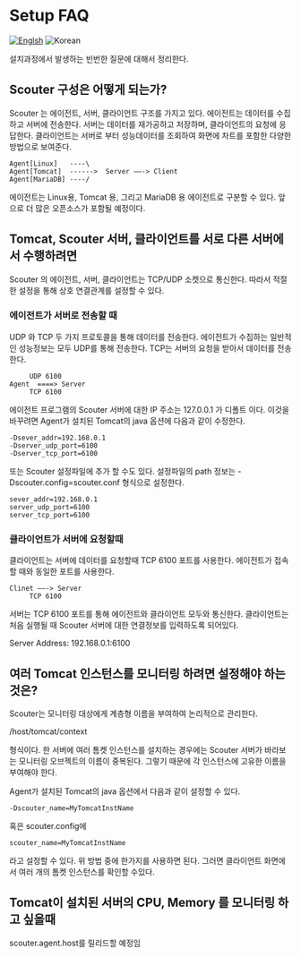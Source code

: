 # Setup FAQ
[![Englsh](https://img.shields.io/badge/language-English-red.svg)](Setup-FAQ.md) ![Korean](https://img.shields.io/badge/language-Korean-blue.svg)

설치과정에서 발생하는 빈번한 질문에 대해서 정리한다.

## Scouter 구성은 어떻게 되는가?
Scouter 는 에이전트, 서버, 클라이언트 구조를 가지고 있다.
에이전트는 데이터를 수집하고 서버에 전송한다.
서버는 데이터를 재가공하고 저장하며, 클라이언트의 요청에 응답한다.
클라이언트는 서버로 부터 성능데이터를 조회하여 화면에 차트를 포함한 다양한 방법으로 보여준다.
```
Agent[Linux]   ----\
Agent[Tomcat]  ------>  Server ——-> Client
Agent[MariaDB] ----/ 
```
에이전트는 Linux용, Tomcat 용, 그리고 MariaDB 용 에이전트로 구분할 수 있다. 앞으로 더 많은 오픈소스가 포함될 예정이다.

## Tomcat, Scouter 서버, 클라이언트를 서로 다른 서버에서 수행하려면
Scouter 의 에이전트, 서버, 클라이언트는 TCP/UDP 소켓으로 통신한다. 따라서 적절한 설정을 통해 상호 연결관계를 설정할 수 있다.

### 에이전트가 서버로 전송할 때
UDP 와 TCP 두 가지 프로토콜을 통해 데이터를 전송한다.
에이전트가 수집하는 일반적인 성능정보는 모두 UDP를 통해 전송한다.
TCP는 서버의 요청을 받아서 데이터를 전송한다. 
```
     UDP 6100
Agent  ====> Server 
     TCP 6100
```
에이전트 프로그램의 Scouter 서버에 대한 IP 주소는 127.0.0.1 가 디폴트 이다. 이것을 바꾸려면 
Agent가 설치된 Tomcat의 java 옵션에 다음과 같이 수정한다.
```
-Dsever_addr=192.168.0.1
-Dserver_udp_port=6100
-Dserver_tcp_port=6100
```
또는 Scouter 설정파일에 추가 할 수도 있다. 설정파일의 path 정보는 -Dscouter.config=scouter.conf 형식으로 설정한다.
```
sever_addr=192.168.0.1
server_udp_port=6100
server_tcp_port=6100
```


### 클라이언트가 서버에 요청할때
클라이언트는 서버에 데이터를 요청할때 TCP 6100 포트를 사용한다. 에이전트가 접속할 때와 동일한 포트를 사용한다.
```
Clinet ——-> Server 
     TCP 6100
```
서버는 TCP 6100 포트를 통해 에이전트와 클라이언트 모두와 통신한다.
클라이언트는 처음 실행될 때 Scouter 서버에 대한 연결정보를 입력하도록 되어있다.

Server Address: 192.168.0.1:6100

## 여러 Tomcat 인스턴스를 모니터링 하려면 설정해야 하는 것은?
Scouter는 모니터링 대상에게 계층형 이름을 부여하여 논리적으로 관리한다. 

/host/tomcat/context 

형식이다. 한 서버에 여러 톰켓 인스턴스를 설치하는 경우에는 Scouter 서버가 바라보는 모니터링 오브젝트의 이름이 중복된다. 그렇기 때문에 각 인스턴스에 고유한 이름을 부여해야 한다. 

Agent가 설치된 Tomcat의 java 옵션에서 다음과 같이 설정할 수 있다. 
```
-Dscouter_name=MyTomcatInstName 
```
혹은 scouter.config에 

```
scouter_name=MyTomcatInstName
```
라고 설정할 수 있다. 위 방법 중에 한가지를 사용하면 된다.
그러면 클라이언트 화면에서 여러 개의 톰켓 인스턴스를 확인할 수있다.

## Tomcat이 설치된 서버의 CPU, Memory 를 모니터링 하고 싶을때
scouter.agent.host를 릴리드할 예정임


